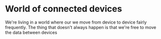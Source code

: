 # World of connected devices

We're living in a world where our we move from device to device fairly frequently. The thing that doesn't always happen is that we're free to move the data between devices
